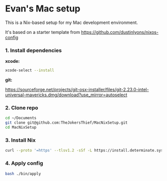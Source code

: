 # Evan's Mac setup

This is a Nix-based setup for my Mac development environment.

It's based on a starter template from https://github.com/dustinlyons/nixos-config


### 1. Install dependencies

**xcode:**
```sh
xcode-select --install
```

**git:**

https://sourceforge.net/projects/git-osx-installer/files/git-2.23.0-intel-universal-mavericks.dmg/download?use_mirror=autoselect

### 2. Clone repo

```sh
cd ~/Documents
git clone git@github.com:TheJokersThief/MacNixSetup.git
cd MacNixSetup
```

### 3. Install Nix
```sh
curl --proto '=https' --tlsv1.2 -sSf -L https://install.determinate.systems/nix | sh -s -- install
```

### 4. Apply config
```sh
bash ./bin/apply
```